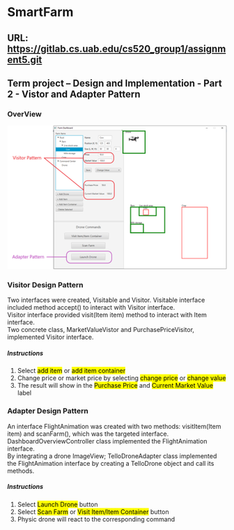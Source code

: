# SmartFarm

## URL: https://gitlab.cs.uab.edu/cs520_group1/assignment5.git

## Term project – Design and Implementation - Part 2 - Vistor and Adapter Pattern


### OverView

![](/pic1.PNG)

### Visitor Design Pattern

Two interfaces were created, Visitable and Visitor. Visitable interface included method accept() to interact with Visitor interface.  
Visitor interface provided visit(Item item) method to interact with Item interface.  
Two concrete class, MarketValueVistor and PurchasePriceVisitor, implemented Visitor interface.

##### Instructions

1. Select <mark>add item</mark> or <mark>add item container</mark>  
2. Change price or market price by selecting <mark>change price</mark> or <mark>change value</mark>
3. The result will show in the <mark>Purchase Price</mark> and <mark>Current Market Value</mark> label 

### Adapter Design Pattern

An interface FlightAnimation was created with two methods: visitItem(Item item) and scanFarm(), which was the targeted interface.  
DashboardOverviewController class implemented the FlightAnimation interface.  
By integrating a drone ImageView; TelloDroneAdapter class implemented the FlightAnimation interface by creating a TelloDrone object and call its methods.

##### Instructions

1. Select <mark>Launch Drone</mark> button  
2. Select <mark>Scan Farm</mark> or <mark>Visit Item/Item Container</mark> button  
3. Physic drone will react to the corresponding command
